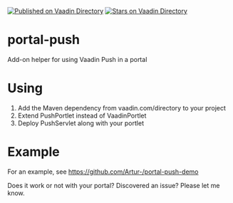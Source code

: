 [![Published on Vaadin  Directory](https://img.shields.io/badge/Vaadin%20Directory-published-00b4f0.svg)](https://vaadin.com/directory/component/portal-push-add-on)
[![Stars on Vaadin Directory](https://img.shields.io/vaadin-directory/star/portal-push-add-on.svg)](https://vaadin.com/directory/component/portal-push-add-on)

# portal-push
Add-on helper for using Vaadin Push in a portal

# Using
1. Add the Maven dependency from vaadin.com/directory to your project
2. Extend PushPortlet instead of VaadinPortlet
3. Deploy PushServlet along with your portlet

# Example
For an example, see https://github.com/Artur-/portal-push-demo

Does it work or not with your portal? Discovered an issue? Please let me know.
